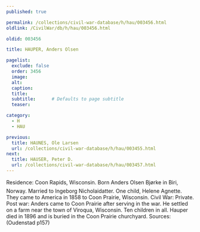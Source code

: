 ```yaml
---
published: true

permalink: /collections/civil-war-database/h/hau/003456.html
oldlink: /CivilWar/db/h/hau/003456.html

oldid: 003456

title: HAUPER, Anders Olsen

pagelist:
  exclude: false
  order: 3456
  image: 
  alt:
  caption:
  title:
  subtitle:      # Defaults to page subtitle
  teaser:

category: 
  - H 
  - HAU

previous:
  title: HAUNES, Ole Larsen
  url: /collections/civil-war-database/h/hau/003455.html  
next:
  title: HAUSER, Peter D.
  url: /collections/civil-war-database/h/hau/003457.html   
---
```

Residence: Coon Rapids, Wisconsin. Born &#147;Anders Olsen Bj&oslash;rke&#148; in Biri, Norway. Married to Ingeborg Nicholaidatter. One child, Helene Agnette. They came to America in 1858 to Coon Prairie, Wisconsin. Civil War: Private. Post war: Anders came to Coon Prairie after serving in the war. He settled on a farm near the town of Viroqua, Wisconsin. Ten children in all. Hauper died in 1896 and is buried in the Coon Prairie churchyard. Sources: (Oudenstad p157)
